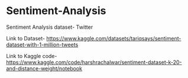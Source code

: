 # Sentiment-Analysis

Sentiment Analysis dataset- Twitter

Link to Dataset-
https://www.kaggle.com/datasets/tariqsays/sentiment-dataset-with-1-million-tweets

Link to Kaggle code-
https://www.kaggle.com/code/harshrachalwar/sentiment-dataset-k-20-and-distance-weight/notebook

